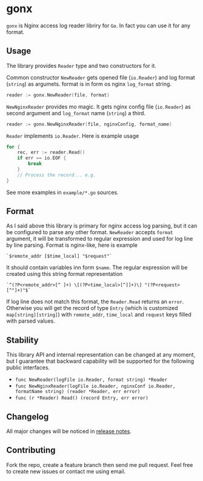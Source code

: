 # gonx

`gonx` is Nginx access log reader libriry for `Go`. In fact you can use it for any format.

## Usage

The library provides `Reader` type and two constructors for it.

Common constructor `NewReader` gets opened file (`io.Reader`) and log format (`string`) as argumets. format is in form os nginx `log_format` string.

```go
reader := gonx.NewReader(file, format)
```

`NewNginxReader` provides mo magic. It gets nginx config file (`io.Reader`) as second argument and `log_format` name (`string`) a third.

```go
reader := gonx.NewNginxReader(file, nginxConfig, format_name)
```

`Reader` implements `io.Reader`. Here is example usage

```go
for {
	rec, err := reader.Read()
	if err == io.EOF {
		break
	}
	// Process the record... e.g.
}
```

See more examples in `example/*.go` sources.

## Format

As I said above this library is primary for nginx access log parsing, but it can be configured to parse any other format. `NewReader` accepts `format` argument, it will be transformed to regular expression and used for log line by line parsing. Format is nginx-like, here is example

	`$remote_addr [$time_local] "$request"`

It should contain variables inn form `$name`. The regular expression will be created using this string format representation

	`^(?P<remote_addr>[^ ]+) \[(?P<time_local>[^]]+)\] "(?P<request>[^"]+)"$`

If log line does not match this format, the `Reader.Read` returns an `error`. Otherwise you will get the record of type `Entry` (which is customized `map[string][string]`) with `remote_addr`, `time_local` and `request` keys filled with parsed values.

## Stability

This library API and internal representation can be changed at any moment, but I guarantee that backward capability will be supported for the following public interfaces.

* `func NewReader(logFile io.Reader, format string) *Reader`
* `func NewNginxReader(logFile io.Reader, nginxConf io.Reader, formatName string) (reader *Reader, err error)`
* `func (r *Reader) Read() (record Entry, err error)`

## Changelog

All major changes will be noticed in [release notes](https://github.com/satyrius/gonx/releases).

## Contributing

Fork the repo, create a feature branch then send me pull request. Feel free to create new issues or contact me using email.

